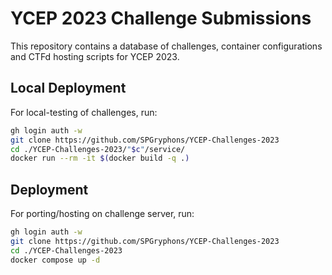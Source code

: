 
# YCEP 2023 Challenge Submissions

This repository contains a database of challenges, container configurations and CTFd hosting scripts for YCEP 2023.

## Local Deployment

For local-testing of challenges, run:

```bash
gh login auth -w
git clone https://github.com/SPGryphons/YCEP-Challenges-2023
cd ./YCEP-Challenges-2023/"$c"/service/
docker run --rm -it $(docker build -q .)
```
    
## Deployment

For porting/hosting on challenge server, run:

```bash
gh login auth -w
git clone https://github.com/SPGryphons/YCEP-Challenges-2023
cd ./YCEP-Challenges-2023
docker compose up -d
```
